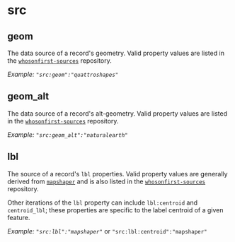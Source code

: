 # src

## geom
The data source of a record's geometry. Valid property values are listed in the [`whosonfirst-sources`](https://github.com/whosonfirst/whosonfirst-sources/tree/master/sources) repository.

_Example: `"src:geom":"quattroshapes"`_

## geom_alt
The data source of a record's alt-geometry. Valid property values are listed in the [`whosonfirst-sources`](https://github.com/whosonfirst/whosonfirst-sources/tree/master/sources) repository.

_Example: `"src:geom_alt":"naturalearth"`_

## lbl
The source of a record's `lbl` properties. Valid property values are generally derived from [`mapshaper`](https://github.com/mbloch/mapshaper) and is also listed in the [`whosonfirst-sources`](https://github.com/whosonfirst/whosonfirst-sources/tree/master/sources) repository.

Other iterations of the `lbl` property can include `lbl:centroid` and `centroid_lbl`; these properties are specific to the label centroid of a given feature.

_Example: `"src:lbl":"mapshaper"`_ or `"src:lbl:centroid":"mapshaper"`
